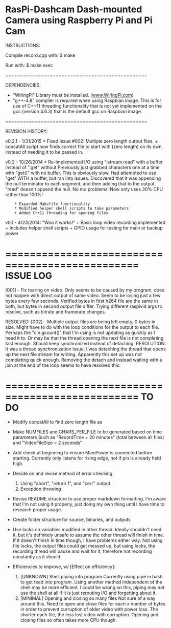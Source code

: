RasPi-Dashcam
Dash-mounted Camera using Raspberry Pi and Pi Cam
=============

INSTRUCTIONS:

Compile record.cpp with:
	$ make

Run with:
	$ make exec

================================================

DEPENDENCIES:

- "WiringPi" Library must be installed. (www.WiringPi.com)
- "g++-4.8" compiler is required when using Raspbian image.
		This is for use of C++11 threading functionality that is
		not yet implemented on the gcc (version 4.6.3) that is
		the default gcc on Raspbian image.

================================================

REVISION HISTORY:

v0.2.1 - 1/31/2015
		* Fixed Issue #002: Multiple zero length output files.
		+ concatAll script now finds correct file to start with (zero
			length) on its own, instead of needing it to be passed in.

v0.2 - 10/26/2014
		* Re-implemented I/O using "istream.read" with a buffer instead of ".get" without
					Previously just grabbed characters one at a time with "get()" with no buffer.
					This is obviously slow. Had attempted to use "get" WITH a buffer, but ran
					into issues. Discovered that it was appending the null terminator to each
					segment, and then adding that to the output. "read" doesn't append the
					null. No mo problems! Now only uses 30% CPU rather than 100%!

		* Expanded Makefile functionality
		* Modified helper shell scripts to take parameters
		+ Added C++11 threading for opening files
		

v0.1 - 4/23/2014: "Woo it works!"
		+ Basic loop video recording implemented
		+ Includes helper shell scripts
		+ GPIO usage for testing for main or backup power



================================================
ISSUE LOG
================================================

[001] - Fix tearing on video. Only seems to be caused by my program,
  	does not happen with direct output of same video. Seem to be losing
	just a few bytes every few seconds. Verified bytes in first h264 file
	are the same in both, but bytes in second output file differ.
	Trying different raspivid args to resolve, such as bitrate and
	framerate changes.



RESOLVED:
[002] - Multiple output files are being left empty, 0 bytes in size.
  	Might have to do with the loop conditions for the output to each
	file. Perhaps the "cin.gcount()" that I'm using is not updating as
	quickly as I need it to.
	Or may be that the thread opening the next file is not completing
	fast enough. Should keep synchronized instead of detaching.
	RESOLUTION:
		It was a thread synchronization issue. I was detaching the thread
		that opens up the next file stream for writing. Apparently this
		set up was not completing quick enough. Removing the detach and
		instead waiting with a join at the end of the loop seems to have
		resolved this.



================================================
TO DO
================================================

- Modify concatAll to find zero length file as 
- Make NUMFILES and CHARS_PER_FILE to be generated based on time parameters
  	Such as "RecordTime = 20 minutes" (total between all files) and "VideoFileSize = 2 seconds"

- Add check at beginning to ensure MainPower is connected before starting.
  	Currently only listens for rising edge, not if pin is already held high.

- Decide on and revise method of error checking.
  1. Using "abort", "return 1", and "cerr" output.
  2. Exception throwing

- Revise README structure to use proper markdown formatting. I'm aware
  	that I'm not using it properly, just doing my own thing until I have
	time to research proper usage.

- Create folder structure for source, binaries, and outputs

- Use locks on variables modified in other thread.
   Ideally shouldn't need it, but it's definitely unsafe to assume
	the other thread will finish in time. If it doesn't finish in
	time though, I have problems either way. Not using file locks,
	the output files could get messed up, but using locks, the recording
	thread will pause and wait for it, therefore not recording
	constantly as it should.

- Efficiencies to improve, w/ [Effect on efficiency]:
  1. [UNKNOWN] Shell piping into program
				Currently using pipe in bash to get feed into program.
				Using another method independent of the shell may be
				more efficient. I could be wrong on this, piping may
				not use the shell at all if it is just rerouting I/O
				and forgetting about it.
  2. [MINIMAL] Opening and closing so many files
				Not sure of a way around this. Need to open and close
				files for each x number of bytes in order to prevent curruption
				of older video with power loss. The shorter each file, the less
				lost video with corruption. Opening and closing files so
				often takes more CPU though.
		


